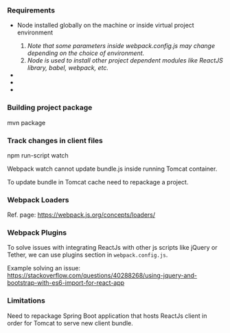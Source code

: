 ### Requirements

* Node installed globally on the machine or inside virtual project environment
  1. _Note that some parameters inside webpack.config.js may change depending on the choice of environment._
  2. _Node is used to install other project dependent modules like ReactJS library, babel, webpack, etc._

* 
*
*
### Building project package

mvn package 

### Track changes in client files
npm run-script watch

Webpack watch cannot update bundle.js inside running Tomcat container.

To update bundle in Tomcat cache need to repackage a project.

### Webpack Loaders

Ref. page: https://webpack.js.org/concepts/loaders/

### Webpack Plugins 

To solve issues with integrating ReactJs with other
js scripts like jQuery or Tether, we can use plugins section
in `webpack.config.js`.

Example solving an issue: https://stackoverflow.com/questions/40288268/using-jquery-and-bootstrap-with-es6-import-for-react-app

### Limitations 

Need to repackage Spring Boot application that hosts ReactJs
client in order for Tomcat to serve new client bundle.

